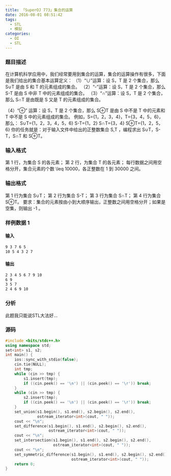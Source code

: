 ```yaml
---
title: 「SuperOJ 773」集合的运算
date: 2016-08-01 08:51:42
tags:
  - STL
  - 模拟
categories:
  - OI
  - STL
---
```

### 题目描述
在计算机科学应用中，我们经常要用到集合的运算，集合的运算操作有很多，下面是我们给出的集合基本运算定义：
（1）“∪”运算：设 S，T 是 2 个集合，那么 S∪T 是由 S 和 T 的元素组成的集合。
（2）“-”运算：设 S，T 是 2 个集合，那么 S-T 是由 S 中非 T 中的元素组成的集合。
（3）“∩”运算：设 S，T 是 2 个集合，那么 S∩T 是由既是 S 又是 T 的元素组成的集合。
<!-- more -->
（4）“⊕” 运算：设 S，T 是 2 个集合，那么 S⊕T 是由 S 中不是 T 中的元素和 T 中不是 S 中的元素组成的集合。
例如，S={1，2，3，4}，T={3，4，5，6}，那么：
S∪T={1，2，3，4，5，6}
S-T={1，2}
S∩T={3，4}
S⊕T={1，2，5，6}
你的任务就是：对于输入文件中给出的正整数集合 S,T ，编程求出 S∪T，S-T，S∩T 和 S⊕T。
### 输入格式
第 1 行，为集合 S 的各元素；
第 2 行，为集合 T 的各元素；
每行数据之间用空格分开，集合元素的个数 \leq 10000，各正整数在 1 到 30000 之间。
### 输出格式
第 1 行为集合 S∪T；
第 2 行为集合 S-T；
第 3 行为集合 S∩T；
第 4 行为集合 S⊕T。
要求：集合的元素按由小到大顺序输出，正整数之间用空格分开；如果是空集，则输出 -1 。
### 样例数据 1
#### 输入 
``` bash
9 3 7 6 5
10 5 4 3 2 7
```
#### 输出
``` bash
2 3 4 5 6 7 9 10
6 9
3 5 7
2 4 6 9 10
```
### 分析
此题我只能说STL大法好...
### 源码
``` cpp
#include <bits/stdc++.h>
using namespace std;
set<int> s1, s2;
int main() {
    ios::sync_with_stdio(false);
    cin.tie(NULL);
    int tmp;
    while (cin >> tmp) {
        s1.insert(tmp);
        if ((cin.peek() == '\n') || (cin.peek() == '\r')) break;
    }
    while (cin >> tmp) {
        s2.insert(tmp);
        if ((cin.peek() == '\n') || (cin.peek() == '\r')) break;
    }
    set_union(s1.begin(), s1.end(), s2.begin(), s2.end(),
              ostream_iterator<int>(cout, " "));
    cout << "\n";
    set_difference(s1.begin(), s1.end(), s2.begin(), s2.end(),
                   ostream_iterator<int>(cout, " "));
    cout << "\n";
    set_intersection(s1.begin(), s1.end(), s2.begin(), s2.end(),
                     ostream_iterator<int>(cout, " "));
    cout << "\n";
    set_symmetric_difference(s1.begin(), s1.end(), s2.begin(), s2.end(),
                             ostream_iterator<int>(cout, " "));
    return 0;
}
```
